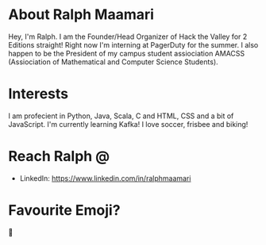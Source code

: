 # About Ralph Maamari
Hey, I'm Ralph. I am the Founder/Head Organizer of Hack the Valley for 2 Editions straight! Right now I'm interning at PagerDuty for the summer. I also happen to be the President of my campus student assiociation AMACSS (Assiociation of Mathematical and Computer Science Students).

# Interests
I am profecient in Python, Java, Scala, C and HTML, CSS and a bit of JavaScript. I'm currently learning Kafka!
I love soccer, frisbee and biking!


# Reach Ralph @
*  LinkedIn: https://www.linkedin.com/in/ralphmaamari

# Favourite Emoji?
:wolf: